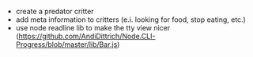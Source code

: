 + create a predator critter
+ add meta information to critters (e.i. looking for food, stop eating, etc.)
+ use node readline lib to make the tty view nicer (https://github.com/AndiDittrich/Node.CLI-Progress/blob/master/lib/Bar.js)
